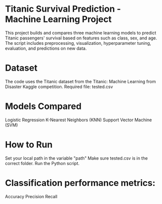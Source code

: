 # Titanic Survival Prediction - Machine Learning Project
This project builds and compares three machine learning models to predict Titanic passengers' survival based on features such as class, sex, and age. The script includes preprocessing, visualization, hyperparameter tuning, evaluation, and predictions on new data.

# Dataset
The code uses the Titanic dataset from the Titanic: Machine Learning from Disaster Kaggle competition.
Required file: tested.csv

# Models Compared
Logistic Regression
K-Nearest Neighbors (KNN)
Support Vector Machine (SVM)

#  How to Run
Set your local path in the variable "path"
Make sure tested.csv is in the correct folder.
Run the Python script.

# Classification performance metrics:
Accuracy
Precision
Recall
